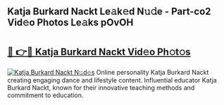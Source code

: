 ## Katja Burkard Nackt Le𝚊k𝚎d N𝚞𝚍e - Part-co2 Vid𝚎o Photos Le𝚊ks pOvOH

# <h2><a href="http://fb3a81f.evod.top/?m=Katja+Burkard+Nackt">🔗 👉🔴 Katja Burkard Nackt Vid𝚎o Ph𝚘t𝚘s</a></h2>

[![Katja Burkard Nackt N𝚞d𝚎s](https://i.imgur.com/8V9OHl7.gif)](http://fb3a81f.evod.top/?m=Katja+Burkard+Nackt)
Online personality Katja Burkard Nackt creating engaging dance and lifestyle content. Influential educator Katja Burkard Nackt, known for their innovative teaching methods and commitment to education. 
